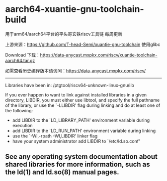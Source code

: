 # aarch64-xuantie-gnu-toolchain-build

用于arm64/aarch64平台的平头哥玄铁riscv工具链 每周更新

上游来源：https://github.com/T-head-Semi/xuantie-gnu-toolchain
使用glibc

Download 下载：https://data-anycast.mxpkx.com/riscv/xuantie-toolchain-aarch64.tar.gz

如需查看历史编译版本请访问：https://data-anycast.mxpkx.com/riscv/


----------------------------------------------------------------------
Libraries have been in:
   /ptgtool/riscv64-unknown-linux-gnu/lib

If you ever happen to want to link against installed libraries
in a given directory, LIBDIR, you must either use libtool, and
specify the full pathname of the library, or use the `-LLIBDIR'
flag during linking and do at least one of the following:
   - add LIBDIR to the `LD_LIBRARY_PATH' environment variable
     during execution
   - add LIBDIR to the `LD_RUN_PATH' environment variable
     during linking
   - use the `-Wl,-rpath -Wl,LIBDIR' linker flag
   - have your system administrator add LIBDIR to `/etc/ld.so.conf'

See any operating system documentation about shared libraries for
more information, such as the ld(1) and ld.so(8) manual pages.
----------------------------------------------------------------------
